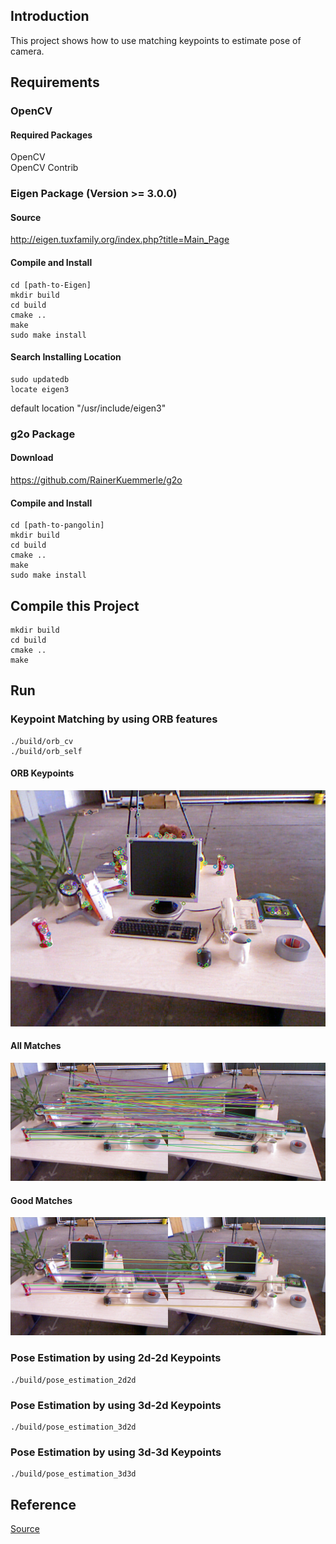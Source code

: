 ## Introduction
This project shows how to use matching keypoints to estimate pose of camera.

## Requirements

### OpenCV
#### Required Packages
OpenCV  
OpenCV Contrib

### Eigen Package (Version >= 3.0.0)
#### Source
http://eigen.tuxfamily.org/index.php?title=Main_Page

#### Compile and Install
```
cd [path-to-Eigen]
mkdir build
cd build
cmake ..
make 
sudo make install 
```

#### Search Installing Location
```
sudo updatedb
locate eigen3
```

default location "/usr/include/eigen3"



### g2o Package
#### Download
https://github.com/RainerKuemmerle/g2o

#### Compile and Install
```
cd [path-to-pangolin]
mkdir build
cd build
cmake ..
make 
sudo make install 
```

## Compile this Project
```
mkdir build
cd build
cmake ..
make 
```

## Run
### Keypoint Matching by using ORB features
```
./build/orb_cv
./build/orb_self
```
#### ORB Keypoints
![ORB_features.png](https://github.com/HugoNip/KeypointsSLAM/blob/master/results/ORB_features.png)

#### All Matches
![all_matches.png](https://github.com/HugoNip/KeypointsSLAM/blob/master/results/all_matches.png)

#### Good Matches
![good_matches.png](https://github.com/HugoNip/KeypointsSLAM/blob/master/results/good_matches.png)

### Pose Estimation by using 2d-2d Keypoints
```
./build/pose_estimation_2d2d
```
### Pose Estimation by using 3d-2d Keypoints
```
./build/pose_estimation_3d2d
```

### Pose Estimation by using 3d-3d Keypoints
```
./build/pose_estimation_3d3d
```

## Reference
[Source](https://github.com/HugoNip/slambook2/tree/master/ch7)
